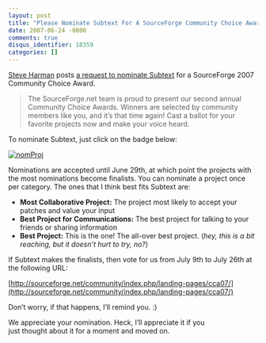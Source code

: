 ```yaml
---
layout: post
title: "Please Nominate Subtext For A SourceForge Community Choice Award"
date: 2007-06-24 -0800
comments: true
disqus_identifier: 18359
categories: []
---
```

[Steve Harman](http://stevenharman.net/blog/ "Steve Harman") posts [a
request to nominate
Subtext](http://stevenharman.net/blog/archive/2007/06/24/nominate-subtext-for-a-2007-community-choice-award.aspx "Nominate Subtext for a 2007 Community Choice Award")
for a SourceForge 2007 Community Choice Award.

> The SourceForge.net team is proud to present our second annual
> Community Choice Awards. Winners are selected by community members
> like you, and it’s that time again! Cast a ballot for your favorite
> projects now and make your voice heard.

To nominate Subtext, just click on the badge below:

[![nomProj](http://haacked.com/images/haacked_com/WindowsLiveWriter/PleaseNominateSubtextForASourceForgeComm_FAAD/nomProj_1.png)](http://sourceforge.net/awards/cca/nomination.php?group_id=137896&from=http%3A%2F%2Fsourceforge.net%2Fprojects%2Fsubtext%2F "Nominate Subtext")

Nominations are accepted until June 29th, at which point the projects
with the most nominations become finalists. You can nominate a project
once per category. The ones that I think best fits Subtext are:

-   **Most Collaborative Project:** The project most likely to accept
    your patches and value your input
-   **Best Project for Communications:** The best project for talking to
    your friends or sharing information
-   **Best Project:** This is the one! The all-over best project. (*hey,
    this is a bit reaching, but it doesn’t hurt to try, no?*)

If Subtext makes the finalists, then vote for us from July 9th to July
26th at the following URL:

[http://sourceforge.net/community/index.php/landing-pages/cca07/](http://sourceforge.net/community/index.php/landing-pages/cca07/)

Don’t worry, if that happens, I’ll remind you. :)

We appreciate your nomination. Heck, I’ll appreciate it if you
just thought about it for a moment and moved on.

